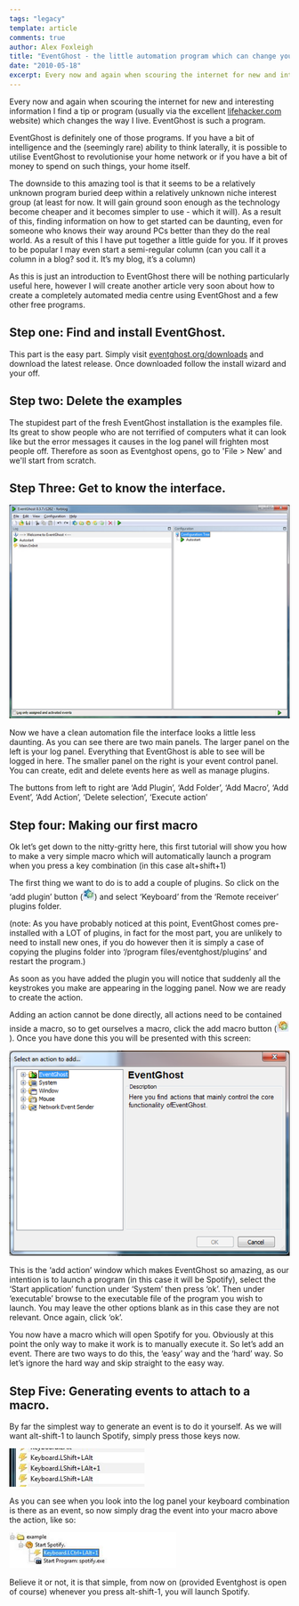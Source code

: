 ```yaml
---
tags: "legacy"
template: article 
comments: true 
author: Alex Foxleigh
title: "EventGhost - the little automation program which can change your life"
date: "2010-05-18"
excerpt: Every now and again when scouring the internet for new and interesting information I find a tip or program which changes the way I live. EventGhost is such a program.
---
```


Every now and again when scouring the internet for new and interesting information I find a tip or program (usually via the excellent [lifehacker.com](http://www.lifehacker.com/) website) which changes the way I live. EventGhost is such a program.

<!-- end -->

EventGhost is definitely one of those programs. If you have a bit of intelligence and the (seemingly rare) ability to think laterally, it is possible to utilise EventGhost to revolutionise your home network or if you have a bit of money to spend on such things, your home itself.

The downside to this amazing tool is that it seems to be a relatively unknown program buried deep within a relatively unknown niche interest group (at least for now. It will gain ground soon enough as the technology become cheaper and it becomes simpler to use - which it will). As a result of this, finding information on how to get started can be daunting, even for someone who knows their way around PCs better than they do the real world. As a result of this I have put together a little guide for you. If it proves to be popular I may even start a semi-regular column (can you call it a column in a blog? sod it. It’s my blog, it’s a column)

As this is just an introduction to EventGhost there will be nothing particularly useful here, however I will create another article very soon about how to create a completely automated media centre using EventGhost and a few other free programs.

## Step one: Find and install EventGhost.

This part is the easy part. Simply visit [eventghost.org/downloads](http://www.eventghost.org/downloads/) and download the latest release. Once downloaded follow the install wizard and your off.

## Step two: Delete the examples

The stupidest part of the fresh EventGhost installation is the examples file. Its great to show people who are not terrified of computers what it can look like but the error messages it causes in the log panel will frighten most people off. Therefore as soon as Eventghost opens, go to 'File > New' and we'll start from scratch.

## Step Three: Get to know the interface.

![The Eventghost main interface](images/eg-1-1.jpg)

Now we have a clean automation file the interface looks a little less daunting. As you can see there are two main panels. The larger panel on the left is your log panel. Everything that EventGhost is able to see will be logged in here. The smaller panel on the right is your event control panel. You can create, edit and delete events here as well as manage plugins.

The buttons from left to right are ‘Add Plugin’, ‘Add Folder’, ‘Add Macro’, ‘Add Event’, ‘Add Action’, ‘Delete selection’, ‘Execute action’

## Step four: Making our first macro

Ok let’s get down to the nitty-gritty here, this first tutorial will show you how to make a very simple macro which will automatically launch a program when you press a key combination (in this case alt+shift+1)

The first thing we want to do is to add a couple of plugins. So click on the ‘add plugin’ button (![Add plugin button](images/image006.jpg)) and select ‘Keyboard’ from the ‘Remote receiver’ plugins folder.

(note: As you have probably noticed at this point, EventGhost comes pre-installed with a LOT of plugins, in fact for the most part, you are unlikely to need to install new ones, if you do however then it is simply a case of copying the plugins folder into ‘/program files/eventghost/plugins’ and restart the program.)

As soon as you have added the plugin you will notice that suddenly all the keystrokes you make are appearing in the logging panel. Now we are ready to create the action.

Adding an action cannot be done directly, all actions need to be contained inside a macro, so to get ourselves a macro, click the add macro button (![Add macro button](images/image008.jpg)). Once you have done this you will be presented with this screen:

![Eventghost 'Add Action' Interface](images/eg-2.png)

This is the ‘add action’ window which makes EventGhost so amazing, as our intention is to launch a program (in this case it will be Spotify), select the ‘Start application’ function under ‘System’ then press ‘ok’. Then under ‘executable’ browse to the executable file of the program you wish to launch. You may leave the other options blank as in this case they are not relevant. Once again, click ‘ok’.

You now have a macro which will open Spotify for you. Obviously at this point the only way to make it work is to manually execute it. So let’s add an event. There are two ways to do this, the ‘easy’ way and the ‘hard’ way. So let’s ignore the hard way and skip straight to the easy way.

## Step Five: Generating events to attach to a macro.

By far the simplest way to generate an event is to do it yourself. As we will want alt-shift-1 to launch Spotify, simply press those keys now.

![Eventghost Log](images/image012.jpg)

As you can see when you look into the log panel your keyboard combination is there as an event, so now simply drag the event into your macro above the action, like so:

![Drag and drop example](images/image014.jpg)

Believe it or not, it is that simple, from now on (provided Eventghost is open of course) whenever you press alt-shift-1, you will launch Spotify.
